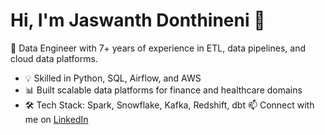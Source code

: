 # Hi, I'm Jaswanth Donthineni 👋

🚀 Data Engineer with 7+ years of experience in ETL, data pipelines, and cloud data platforms.

- 💡 Skilled in Python, SQL, Airflow, and AWS
- 📊 Built scalable data platforms for finance and healthcare domains
- 🛠️ Tech Stack: Spark, Snowflake, Kafka, Redshift, dbt
📫 Connect with me on [LinkedIn](https://linkedin.com/in/djaswanth)
